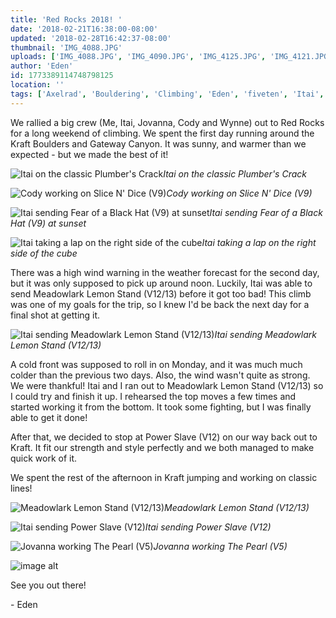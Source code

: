 ```yaml
---
title: 'Red Rocks 2018! '
date: '2018-02-21T16:38:00-08:00'
updated: '2018-02-28T16:42:37-08:00'
thumbnail: 'IMG_4088.JPG'
uploads: ['IMG_4088.JPG', 'IMG_4090.JPG', 'IMG_4125.JPG', 'IMG_4121.JPG', 'IMG_4134.JPG', 'Meadowlark%20Lemon.JPG', 'IMG_4160.JPG', 'IMG_4171.jpg', 'IMG_4127.JPG']
author: 'Eden'
id: 1773389114748798125
location: ''
tags: ['Axelrad', 'Bouldering', 'Climbing', 'Eden', 'fiveten', 'Itai', 'meadowlark lemon', 'metolius', 'Nevada', 'power slave', 'Red Rocks', 'sandstone']
---
```


We rallied a big crew (Me, Itai, Jovanna, Cody and Wynne) out to Red Rocks for a long weekend of climbing. We spent the first day running around the Kraft Boulders and Gateway Canyon. It was sunny, and warmer than we expected - but we made the best of it!

![Itai on the classic Plumber's Crack](uploads/IMG_4088.JPG)*Itai on the classic Plumber's Crack*

![Cody working on Slice N' Dice (V9)](uploads/IMG_4090.JPG)*Cody working on Slice N' Dice (V9)*

![Itai sending Fear of a Black Hat (V9) at sunset](uploads/IMG_4125.JPG)*Itai sending Fear of a Black Hat (V9) at sunset*

![Itai taking a lap on the right side of the cube](uploads/IMG_4121.JPG)*Itai taking a lap on the right side of the cube*

There was a high wind warning in the weather forecast for the second day, but it was only supposed to pick up around noon. Luckily, Itai was able to send Meadowlark Lemon Stand (V12/13) before it got too bad! This climb was one of my goals for the trip, so I knew I'd be back the next day for a final shot at getting it.

![Itai sending Meadowlark Lemon Stand (V12/13)](uploads/IMG_4134.JPG)*Itai sending Meadowlark Lemon Stand (V12/13)*

A cold front was supposed to roll in on Monday,
and it was much much colder than the previous two days. Also, the wind wasn't quite as strong. We were thankful! Itai and I ran out to Meadowlark Lemon Stand (V12/13) so I could try and finish it up. I rehearsed the top moves a few times and started working it from the bottom. It took some fighting, but I was finally able to get it done!

After that, we decided to stop at Power Slave (V12) on our way back out to Kraft. It fit our strength and style perfectly and we both managed to make quick work of it.

We spent the rest of the afternoon in Kraft jumping and working on classic lines!

![Meadowlark Lemon Stand (V12/13)](uploads/Meadowlark%20Lemon.JPG)*Meadowlark Lemon Stand (V12/13)*

![Itai sending Power Slave (V12)](uploads/IMG_4160.JPG)*Itai sending Power Slave (V12)*

![Jovanna working The Pearl (V5)](uploads/IMG_4171.jpg)*Jovanna working The Pearl (V5)*

![image alt](uploads/IMG_4127.JPG)

See you out there!

\- Eden
